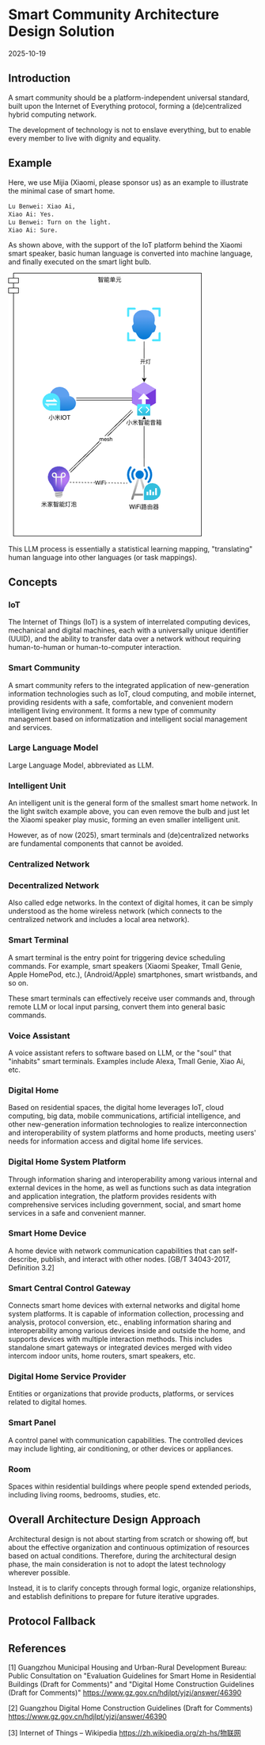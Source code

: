 # Smart Community Architecture Design Solution

2025-10-19

## Introduction

A smart community should be a platform-independent universal standard, built upon the Internet of Everything protocol, forming a (de)centralized hybrid computing network.

The development of technology is not to enslave everything, but to enable every member to live with dignity and equality.

## Example

Here, we use Mijia (Xiaomi, please sponsor us) as an example to illustrate the minimal case of smart home.

```LLM
Lu Benwei: Xiao Ai,
Xiao Ai: Yes.
Lu Benwei: Turn on the light.
Xiao Ai: Sure.
```

As shown above, with the support of the IoT platform behind the Xiaomi smart speaker, basic human language is converted into machine language, and finally executed on the smart light bulb.

![svg](img/light.png)

This LLM process is essentially a statistical learning mapping, "translating" human language into other languages (or task mappings).

## Concepts

### IoT

The Internet of Things (IoT) is a system of interrelated computing devices, mechanical and digital machines, each with a universally unique identifier (UUID), and the ability to transfer data over a network without requiring human-to-human or human-to-computer interaction.

### Smart Community

A smart community refers to the integrated application of new-generation information technologies such as IoT, cloud computing, and mobile internet, providing residents with a safe, comfortable, and convenient modern intelligent living environment. It forms a new type of community management based on informatization and intelligent social management and services.

### Large Language Model

Large Language Model, abbreviated as LLM.

### Intelligent Unit

An intelligent unit is the general form of the smallest smart home network.
In the light switch example above, you can even remove the bulb and just let the Xiaomi speaker play music, forming an even smaller intelligent unit.

However, as of now (2025), smart terminals and (de)centralized networks are fundamental components that cannot be avoided.

### Centralized Network

### Decentralized Network

Also called edge networks. In the context of digital homes, it can be simply understood as the home wireless network (which connects to the centralized network and includes a local area network).

### Smart Terminal

A smart terminal is the entry point for triggering device scheduling commands. For example, smart speakers (Xiaomi Speaker, Tmall Genie, Apple HomePod, etc.), (Android/Apple) smartphones, smart wristbands, and so on.

These smart terminals can effectively receive user commands and, through remote LLM or local input parsing, convert them into general basic commands.

### Voice Assistant

A voice assistant refers to software based on LLM, or the "soul" that "inhabits" smart terminals. Examples include Alexa, Tmall Genie, Xiao Ai, etc.

### Digital Home

Based on residential spaces, the digital home leverages IoT, cloud computing, big data, mobile communications, artificial intelligence, and other new-generation information technologies to realize interconnection and interoperability of system platforms and home products, meeting users' needs for information access and digital home life services.

### Digital Home System Platform

Through information sharing and interoperability among various internal and external devices in the home, as well as functions such as data integration and application integration, the platform provides residents with comprehensive services including government, social, and smart home services in a safe and convenient manner.

### Smart Home Device

A home device with network communication capabilities that can self-describe, publish, and interact with other nodes.
[GB/T 34043-2017, Definition 3.2]

### Smart Central Control Gateway

Connects smart home devices with external networks and digital home system platforms. It is capable of information collection, processing and analysis, protocol conversion, etc., enabling information sharing and interoperability among various devices inside and outside the home, and supports devices with multiple interaction methods. This includes standalone smart gateways or integrated devices merged with video intercom indoor units, home routers, smart speakers, etc.

### Digital Home Service Provider

Entities or organizations that provide products, platforms, or services related to digital homes.

### Smart Panel

A control panel with communication capabilities. The controlled devices may include lighting, air conditioning, or other devices or appliances.

### Room

Spaces within residential buildings where people spend extended periods, including living rooms, bedrooms, studies, etc.

## Overall Architecture Design Approach

Architectural design is not about starting from scratch or showing off, but about the effective organization and continuous optimization of resources based on actual conditions.
Therefore, during the architectural design phase, the main consideration is not to adopt the latest technology wherever possible.

Instead, it is to clarify concepts through formal logic, organize relationships, and establish definitions to prepare for future iterative upgrades.

## Protocol Fallback

## References

[1] 
Guangzhou Municipal Housing and Urban-Rural Development Bureau: Public Consultation on "Evaluation Guidelines for Smart Home in Residential Buildings (Draft for Comments)" and "Digital Home Construction Guidelines (Draft for Comments)"
https://www.gz.gov.cn/hdjlpt/yjzj/answer/46390

[2] 
Guangzhou Digital Home Construction Guidelines (Draft for Comments)
https://www.gz.gov.cn/hdjlpt/yjzj/answer/46390

[3] 
Internet of Things – Wikipedia
https://zh.wikipedia.org/zh-hs/物联网 
